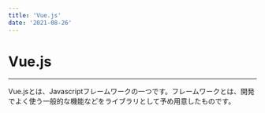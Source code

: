 ```yaml
---
title: 'Vue.js'
date: '2021-08-26'
---
```


# Vue.js
---

Vue.jsとは、Javascriptフレームワークの一つです。フレームワークとは、開発でよく使う一般的な機能などをライブラリとして予め用意したものです。

